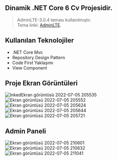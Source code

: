## Dinamik .NET Core 6 Cv Projesidir.
> AdminLTE-3.0.4 teması kullanılmıştır.<br>
> Tema linki: [AdminLTE](https://adminlte.io/themes/v3/).
## Kullanılan Teknolojiler
* .NET Core Mvc<br>
* Repository Design Pattern<br>
* Code First Yaklaşımı<br>
* View Component<br>
## Proje Ekran Görüntüleri

![InkedEkran görüntüsü 2022-07-05 205535](https://user-images.githubusercontent.com/78025622/177390287-502fd80a-2760-4b1e-bea4-80d0fb0ac292.jpg)
![Ekran görüntüsü 2022-07-05 205552](https://user-images.githubusercontent.com/78025622/177389128-0cccf009-c7fc-4b07-b5d3-db804f0c15ce.png)
![Ekran görüntüsü 2022-07-05 205624](https://user-images.githubusercontent.com/78025622/177389131-6154f55e-a878-4507-bbe1-d52292c5fb2a.png)
![Ekran görüntüsü 2022-07-05 205644](https://user-images.githubusercontent.com/78025622/177389137-6d2d5f21-3896-4d8b-869b-21570b5f9dce.png)
![Ekran görüntüsü 2022-07-05 205721](https://user-images.githubusercontent.com/78025622/177389145-8a2087a5-8ca5-4ac0-bc0c-eabf9da057b2.png)

## Admin Paneli

![Ekran görüntüsü 2022-07-05 210601](https://user-images.githubusercontent.com/78025622/177389290-0d0f899e-5790-4a8a-9d1c-fb16963f6640.png)
![Ekran görüntüsü 2022-07-05 210632](https://user-images.githubusercontent.com/78025622/177389298-fabd49cd-d200-4046-9254-df42a44c0fa4.png)
![Ekran görüntüsü 2022-07-05 211041](https://user-images.githubusercontent.com/78025622/177389694-535712dc-28d0-498e-a6aa-2eeef1bb1db7.png)

